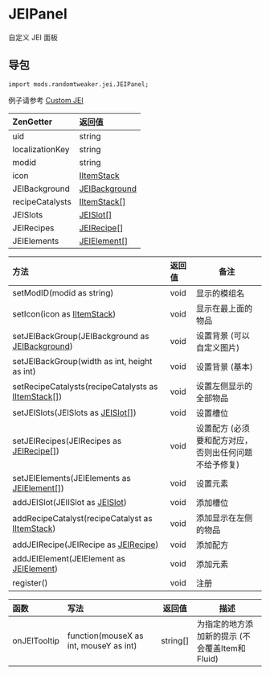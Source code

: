# JEIPanel

自定义 JEI 面板

## 导包

~~~zenscript
import mods.randomtweaker.jei.JEIPanel;
~~~
例子请参考 [Custom JEI](https://github.com/ikexing-cn/RandomTweaker/blob/master/wiki/zh_cn/modSupport/JEI/JEI.md)

| ZenGetter       | 返回值        |
| :-------------- | :------------ |
| uid             | string        |
| localizationKey | string        |
| modid           | string        |
| icon            | [IItemStack](https://docs.blamejared.com/1.12/en/Vanilla/Items/IItemStack/)    |
| JEIBackground   | [JEIBackground](https://github.com/ikexing-cn/RandomTweaker/blob/master/wiki/zh_cn/modSupport/JEI/JEIBackground.md) |
| recipeCatalysts | [IItemStack[]](https://docs.blamejared.com/1.12/en/Vanilla/Items/IItemStack/)  |
| JEISlots        | [JEISlot[]](https://github.com/ikexing-cn/RandomTweaker/tree/master/wiki/zh_cn/modSupport/JEISlot/JEISlot.md)     |
| JEIRecipes      | [JEIRecipe[]](https://github.com/ikexing-cn/RandomTweaker/tree/master/wiki/zh_cn/modSupport/JEIRecipe/JEIRecipe.md)   |
| JEIElements     | [JEIElement[]](https://github.com/ikexing-cn/RandomTweaker/tree/master/wiki/zh_cn/modSupport/JEIELement/JEIELement.md)  |

| 方法                                             | 返回值 | 备注                                                   |
| :----------------------------------------------- | :----- | ------------------------------------------------------ |
| setModID(modid as string)                           | void   | 显示的模组名                                           |
| setIcon(icon as [IItemStack](https://docs.blamejared.com/1.12/en/Vanilla/Items/IItemStack/))                         | void   | 显示在最上面的物品                                     |
| setJEIBackGroup(JEIBackground as [JEIBackground](https://github.com/ikexing-cn/RandomTweaker/tree/master/wiki/zh_cn/modSupport/JEIBackground.md))     | void   | 设置背景 (可以自定义图片)                             |
| setJEIBackGroup(width as int, height as int)            | void   | 设置背景 (基本)                                       |
| setRecipeCatalysts(recipeCatalysts as [IItemStack[]](https://docs.blamejared.com/1.12/en/Vanilla/Items/IItemStack/)) | void   | 设置左侧显示的全部物品                                 |
| setJEISlots(JEISlots as [JEISlot[]](https://github.com/ikexing-cn/RandomTweaker/tree/master/wiki/zh_cn/modSupport/JEISlot/JEISlot.md))                  | void   | 设置槽位                                               |
| setJEIRecipes(JEIRecipes as [JEIRecipe[]](https://github.com/ikexing-cn/RandomTweaker/tree/master/wiki/zh_cn/modSupport/JEIRecipe/JEIRecipe.md))            | void   | 设置配方 (必须要和配方对应，否则出任何问题不给予修复) |
| setJEIElements(JEIElements as [JEIElement[]](https://github.com/ikexing-cn/RandomTweaker/tree/master/wiki/zh_cn/modSupport/JEIELement/JEIELement.md))         | void   | 设置元素                                               |
| addJEISlot(JEIISlot as [JEISlot](https://github.com/ikexing-cn/RandomTweaker/tree/master/wiki/zh_cn/modSupport/JEISlot/JEISlot.md))                     | void   | 添加槽位                                               |
| addRecipeCatalyst(recipeCatalyst as [IItemStack](https://docs.blamejared.com/1.12/en/Vanilla/Items/IItemStack/))     | void   | 添加显示在左侧的物品                                   |
| addJEIRecipe(JEIRecipe as [JEIRecipe](https://github.com/ikexing-cn/RandomTweaker/tree/master/wiki/zh_cn/modSupport/JEIRecipe/JEIRecipe.md))                | void   | 添加配方                                               |
| addJEIElement(JEIElement as [JEIElement](https://github.com/ikexing-cn/RandomTweaker/tree/master/wiki/zh_cn/modSupport/JEIELement/JEIELement.md))             | void   | 添加元素                                               |
| register()                                       | void   | 注册                                                   |

| 函数 | 写法 | 返回值 | 描述 |
|:--- |:------- |---- | ------|
| onJEITooltip | function(mouseX as int, mouseY as int) | string[] | 为指定的地方添加新的提示 (不会覆盖Item和Fluid) |